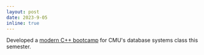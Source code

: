 ```yaml
---
layout: post
date: 2023-9-05
inline: true
---
```


Developed a [modern C++ bootcamp](https://github.com/cmu-db/15445-bootcamp) for CMU's database systems class this semester.